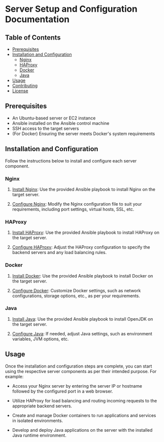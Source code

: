 # Server Setup and Configuration Documentation

## Table of Contents

- [Prerequisites](#prerequisites)
- [Installation and Configuration](#installation-and-configuration)
  - [Nginx](#nginx)
  - [HAProxy](#haproxy)
  - [Docker](#docker)
  - [Java](#java)
- [Usage](#usage)
- [Contributing](#contributing)
- [License](#license)

## Prerequisites

- An Ubuntu-based server or EC2 instance
- Ansible installed on the Ansible control machine
- SSH access to the target servers
- (For Docker) Ensuring the server meets Docker's system requirements

## Installation and Configuration

Follow the instructions below to install and configure each server component.

### Nginx

1. [Install Nginx](nginx-install.yml): Use the provided Ansible playbook to install Nginx on the target server.

2. [Configure Nginx](#nginx-configuration): Modify the Nginx configuration file to suit your requirements, including port settings, virtual hosts, SSL, etc.

### HAProxy

1. [Install HAProxy](haproxy-install.yml): Use the provided Ansible playbook to install HAProxy on the target server.

2. [Configure HAProxy](#haproxy-configuration): Adjust the HAProxy configuration to specify the backend servers and any load balancing rules.

### Docker

1. [Install Docker](docker-install.yml): Use the provided Ansible playbook to install Docker on the target server.

2. [Configure Docker](#docker-configuration): Customize Docker settings, such as network configurations, storage options, etc., as per your requirements.

### Java

1. [Install Java](java-install.yml): Use the provided Ansible playbook to install OpenJDK on the target server.

2. [Configure Java](#java-configuration): If needed, adjust Java settings, such as environment variables, JVM options, etc.

## Usage

Once the installation and configuration steps are complete, you can start using the respective server components as per their intended purpose. For example:

- Access your Nginx server by entering the server IP or hostname followed by the configured port in a web browser.

- Utilize HAProxy for load balancing and routing incoming requests to the appropriate backend servers.

- Create and manage Docker containers to run applications and services in isolated environments.

- Develop and deploy Java applications on the server with the installed Java runtime environment.
